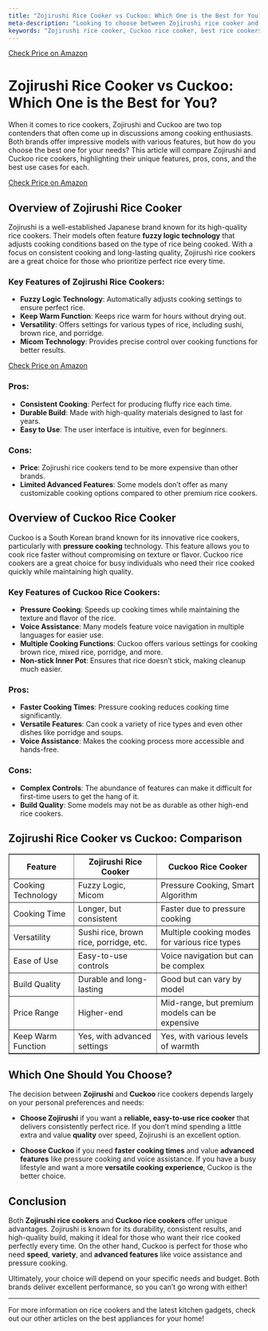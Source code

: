 ```yaml
---
title: "Zojirushi Rice Cooker vs Cuckoo: Which One is the Best for You?"
meta-description: "Looking to choose between Zojirushi rice cooker and Cuckoo rice cooker? Read this detailed comparison to find out which one suits your cooking style and needs."
keywords: "Zojirushi rice cooker, Cuckoo rice cooker, best rice cookers, rice cooker comparison, Zojirushi vs Cuckoo"
---
```


[Check Price on Amazon](https://amzn.to/3EZYZFh)

# Zojirushi Rice Cooker vs Cuckoo: Which One is the Best for You?

When it comes to rice cookers, Zojirushi and Cuckoo are two top contenders that often come up in discussions among cooking enthusiasts. Both brands offer impressive models with various features, but how do you choose the best one for your needs? This article will compare Zojirushi and Cuckoo rice cookers, highlighting their unique features, pros, cons, and the best use cases for each.

[Check Price on Amazon](https://amzn.to/3EZYZFh)

## Overview of Zojirushi Rice Cooker

Zojirushi is a well-established Japanese brand known for its high-quality rice cookers. Their models often feature **fuzzy logic technology** that adjusts cooking conditions based on the type of rice being cooked. With a focus on consistent cooking and long-lasting quality, Zojirushi rice cookers are a great choice for those who prioritize perfect rice every time.

### Key Features of Zojirushi Rice Cookers:
<ul>
  <li><strong>Fuzzy Logic Technology</strong>: Automatically adjusts cooking settings to ensure perfect rice.</li>
  <li><strong>Keep Warm Function</strong>: Keeps rice warm for hours without drying out.</li>
  <li><strong>Versatility</strong>: Offers settings for various types of rice, including sushi, brown rice, and porridge.</li>
  <li><strong>Micom Technology</strong>: Provides precise control over cooking functions for better results.</li>
</ul>

[Check Price on Amazon](https://amzn.to/3EZYZFh)

### Pros:
<ul>
  <li><strong>Consistent Cooking</strong>: Perfect for producing fluffy rice each time.</li>
  <li><strong>Durable Build</strong>: Made with high-quality materials designed to last for years.</li>
  <li><strong>Easy to Use</strong>: The user interface is intuitive, even for beginners.</li>
</ul>

### Cons:
<ul>
  <li><strong>Price</strong>: Zojirushi rice cookers tend to be more expensive than other brands.</li>
  <li><strong>Limited Advanced Features</strong>: Some models don’t offer as many customizable cooking options compared to other premium rice cookers.</li>
</ul>

## Overview of Cuckoo Rice Cooker

Cuckoo is a South Korean brand known for its innovative rice cookers, particularly with **pressure cooking** technology. This feature allows you to cook rice faster without compromising on texture or flavor. Cuckoo rice cookers are a great choice for busy individuals who need their rice cooked quickly while maintaining high quality.

### Key Features of Cuckoo Rice Cookers:
<ul>
  <li><strong>Pressure Cooking</strong>: Speeds up cooking times while maintaining the texture and flavor of the rice.</li>
  <li><strong>Voice Assistance</strong>: Many models feature voice navigation in multiple languages for easier use.</li>
  <li><strong>Multiple Cooking Functions</strong>: Cuckoo offers various settings for cooking brown rice, mixed rice, porridge, and more.</li>
  <li><strong>Non-stick Inner Pot</strong>: Ensures that rice doesn’t stick, making cleanup much easier.</li>
</ul>

### Pros:
<ul>
  <li><strong>Faster Cooking Times</strong>: Pressure cooking reduces cooking time significantly.</li>
  <li><strong>Versatile Features</strong>: Can cook a variety of rice types and even other dishes like porridge and soups.</li>
  <li><strong>Voice Assistance</strong>: Makes the cooking process more accessible and hands-free.</li>
</ul>

### Cons:
<ul>
  <li><strong>Complex Controls</strong>: The abundance of features can make it difficult for first-time users to get the hang of it.</li>
  <li><strong>Build Quality</strong>: Some models may not be as durable as other high-end rice cookers.</li>
</ul>

## Zojirushi Rice Cooker vs Cuckoo: Comparison

<table border="1">
  <tr>
    <th>Feature</th>
    <th>Zojirushi Rice Cooker</th>
    <th>Cuckoo Rice Cooker</th>
  </tr>
  <tr>
    <td>Cooking Technology</td>
    <td>Fuzzy Logic, Micom</td>
    <td>Pressure Cooking, Smart Algorithm</td>
  </tr>
  <tr>
    <td>Cooking Time</td>
    <td>Longer, but consistent</td>
    <td>Faster due to pressure cooking</td>
  </tr>
  <tr>
    <td>Versatility</td>
    <td>Sushi rice, brown rice, porridge, etc.</td>
    <td>Multiple cooking modes for various rice types</td>
  </tr>
  <tr>
    <td>Ease of Use</td>
    <td>Easy-to-use controls</td>
    <td>Voice navigation but can be complex</td>
  </tr>
  <tr>
    <td>Build Quality</td>
    <td>Durable and long-lasting</td>
    <td>Good but can vary by model</td>
  </tr>
  <tr>
    <td>Price Range</td>
    <td>Higher-end</td>
    <td>Mid-range, but premium models can be expensive</td>
  </tr>
  <tr>
    <td>Keep Warm Function</td>
    <td>Yes, with advanced settings</td>
    <td>Yes, with various levels of warmth</td>
  </tr>
</table>

## Which One Should You Choose?

The decision between **Zojirushi** and **Cuckoo** rice cookers depends largely on your personal preferences and needs:

- **Choose Zojirushi** if you want a **reliable, easy-to-use rice cooker** that delivers consistently perfect rice. If you don’t mind spending a little extra and value **quality** over speed, Zojirushi is an excellent option.
  
- **Choose Cuckoo** if you need **faster cooking times** and value **advanced features** like pressure cooking and voice assistance. If you have a busy lifestyle and want a more **versatile cooking experience**, Cuckoo is the better choice.

## Conclusion

Both **Zojirushi rice cookers** and **Cuckoo rice cookers** offer unique advantages. Zojirushi is known for its durability, consistent results, and high-quality build, making it ideal for those who want their rice cooked perfectly every time. On the other hand, Cuckoo is perfect for those who need **speed**, **variety**, and **advanced features** like voice assistance and pressure cooking. 

Ultimately, your choice will depend on your specific needs and budget. Both brands deliver excellent performance, so you can’t go wrong with either!

---

For more information on rice cookers and the latest kitchen gadgets, check out our other articles on the best appliances for your home!
